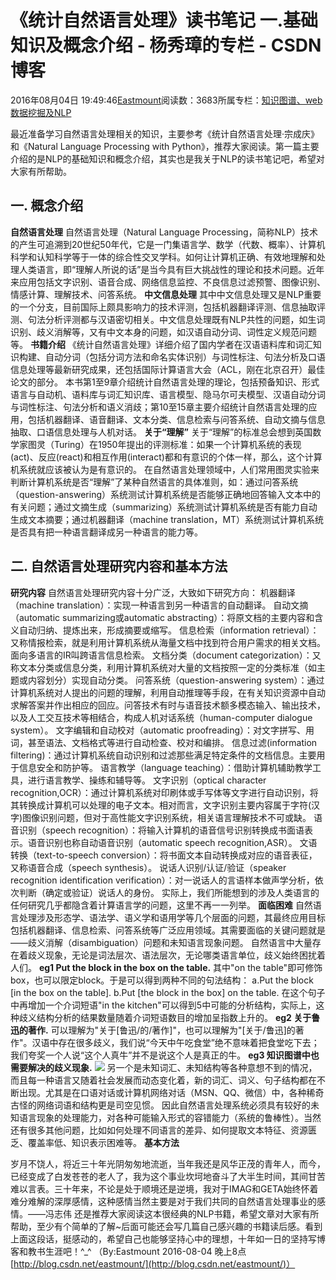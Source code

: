 
# 《统计自然语言处理》读书笔记 一.基础知识及概念介绍 - 杨秀璋的专栏 - CSDN博客

2016年08月04日 19:49:46[Eastmount](https://me.csdn.net/Eastmount)阅读数：3683所属专栏：[知识图谱、web数据挖掘及NLP](https://blog.csdn.net/column/details/eastmount-kgdmnlp.html)



最近准备学习自然语言处理相关的知识，主要参考《统计自然语言处理·宗成庆》和《Natural Language Processing with Python》，推荐大家阅读。第一篇主要介绍的是NLP的基础知识和概念介绍，其实也是我关于NLP的读书笔记吧，希望对大家有所帮助。
## 一. 概念介绍
**自然语言处理**
自然语言处理（Natural Language Processing，简称NLP）技术的产生可追溯到20世纪50年代，它是一门集语言学、数学（代数、概率）、计算机科学和认知科学等于一体的综合性交叉学科。如何让计算机正确、有效地理解和处理人类语言，即“理解人所说的话”是当今具有巨大挑战性的理论和技术问题。近年来应用包括文字识别、语音合成、网络信息监控、不良信息过滤预警、图像识别、情感计算、理解技术、问答系统。
**中文信息处理**
其中中文信息处理又是NLP重要的一个分支，目前国际上颇具影响力的技术评测，包括机器翻译评测、信息抽取评测、句法分析评测都与汉语密切相关。中文信息处理既有NLP共性的问题，如生词识别、歧义消解等，又有中文本身的问题，如汉语自动分词、词性定义规范问题等。
**书籍介绍**
《统计自然语言处理》详细介绍了国内学者在汉语语料库和词汇知识构建、自动分词（包括分词方法和命名实体识别）与词性标注、句法分析及口语信息处理等最新研究成果，还包括国际计算语言大会（ACL，刚在北京召开）最佳论文的部分。
本书第1至9章介绍统计自然语言处理的理论，包括预备知识、形式语言与自动机、语料库与词汇知识库、语言模型、隐马尔可夫模型、汉语自动分词与词性标注、句法分析和语义消歧；第10至15章主要介绍统计自然语言处理的应用，包括机器翻译、语音翻译、文本分类、信息检索与问答系统、自动文摘与信息抽取、口语信息处理与人机对话。
**关于“理解”**
关于“理解”的标准总会想到英国数学家图灵（Turing）在1950年提出的评测标准：如果一个计算机系统的表现(act)、反应(react)和相互作用(interact)都和有意识的个体一样，那么，这个计算机系统就应该被认为是有意识的。
在自然语言处理领域中，人们常用图灵实验来判断计算机系统是否“理解”了某种自然语言的具体准则，如：通过问答系统（question-answering）系统测试计算机系统是否能够正确地回答输入文本中的有关问题；通过文摘生成（summarizing）系统测试计算机系统是否有能力自动生成文本摘要；通过机器翻译（machine translation，MT）系统测试计算机系统是否具有把一种语言翻译成另一种语言的能力等。

## 二. 自然语言处理研究内容和基本方法
**研究内容**
自然语言处理研究内容十分广泛，大致如下研究方向：
机器翻译（machine translation）：实现一种语言到另一种语言的自动翻译。
自动文摘（automatic summarizing或automatic abstracting）：将原文档的主要内容和含义自动归纳、提炼出来，形成摘要或缩写。
信息检索（information retrieval）：又称情报检索，就是利用计算机系统从海量文档中找到符合用户需求的相关文档。面向多语言的IR叫跨语言信息检索。
文档分类（document categorization）：又称文本分类或信息分类，利用计算机系统对大量的文档按照一定的分类标准（如主题或内容划分）实现自动分类。
问答系统（question-answering system）：通过计算机系统对人提出的问题的理解，利用自动推理等手段，在有关知识资源中自动求解答案并作出相应的回应。问答技术有时与语音技术额多模态输入、输出技术，以及人工交互技术等相结合，构成人机对话系统（human-computer
 dialogue system）。
文字编辑和自动校对（automatic proofreading）：对文字拼写、用词，甚至语法、文档格式等进行自动检查、校对和编排。
信息过滤(information filtering)：通过计算机系统自动识别和过滤那些满足特定条件的文档信息。主要用于信息安全和防护等。
语言教学（language teaching）：借助计算机辅助教学工具，进行语言教学、操练和辅导等。
文字识别（optical character recognition,OCR）：通过计算机系统对印刷体或手写体等文字进行自动识别，将其转换成计算机可以处理的电子文本。相对而言，文字识别主要内容属于字符(汉字)图像识别问题，但对于高性能文字识别系统，相关语言理解技术不可或缺。
语音识别（speech recognition）：将输入计算机的语音信号识别转换成书面语表示。语音识别也称自动语音识别（automatic
 speech recognition,ASR）。
文语转换（text-to-speech conversion）：将书面文本自动转换成对应的语音表征，又称语音合成（speech
 synthesis）。
说话人识别/认证/验证（speaker recognition identification verification）：对一说话人的言语样本做声学分析，依次判断（确定或验证）说话人的身份。
实际上，我们所能想到的涉及人类语言的任何研究几乎都隐含着计算语言学的问题，这里不再一一列举。
**面临困难**
自然语言处理涉及形态学、语法学、语义学和语用学等几个层面的问题，其最终应用目标包括机器翻译、信息检索、问答系统等广泛应用领域。其需要面临的关键问题就是——歧义消解（disambiguation）问题和未知语言现象问题。
自然语言中大量存在着歧义现象，无论是词法层次、语法层次，无论哪类语言单位，歧义始终困扰着人们。
**eg1 Put the block in the box on the table.**
其中"on the table"即可修饰box，也可以限定block。于是可以得到两种不同的句法结构：
a.Put the block [in the box on the table].
b.Put [the block in the box] on the table.
在这个句子中再增加一个介词短语"in the kitchen"可以得到5中可能的分析结构，实际上，这种歧义结构分析的结果数量随着介词短语数目的增加呈指数上升的。
**eg2 关于鲁迅的著作.**
可以理解为"关于[鲁迅/的/著作]"，也可以理解为"[关于/鲁迅]的著作"。汉语中存在很多歧义，我们说“今天中午吃食堂”绝不意味着把食堂吃下去；我们夸奖一个人说“这个人真牛”并不是说这个人是真正的牛。
**eg3 知识图谱中也需要解决的歧义现象.**
![](https://img-blog.csdn.net/20150818174525959)
另一个是未知词汇、未知结构等各种意想不到的情况，而且每一种语言又随着社会发展而动态变化着，新的词汇、词义、句子结构都在不断出现。尤其是在口语对话或计算机网络对话（MSN、QQ、微信）中，各种稀奇古怪的网络词语和结构更是司空见惯。
因此自然语言处理系统必须具有较好的未知语言现象的处理能力，对各种可能输入形式的容错能力（系统的鲁棒性）。当然还有很多其他问题，比如如何处理不同语言的差异、如何提取文本特征、资源匮乏、覆盖率低、知识表示困难等。
**基本方法**

岁月不饶人，将近三十年光阴匆匆地流逝，当年我还是风华正茂的青年人，而今，已经变成了白发苍苍的老人了，我为这个事业坎坷地奋斗了大半生时间，其间甘苦难以言表。三十年来，不论是处于顺境还是逆境，我对于IMAG和GETA始终怀着难分难解的深厚感情，这种感情当然主要是对于我们共同的自然语言处理事业的感情。——冯志伟
还是推荐大家阅读这本很经典的NLP书籍，希望文章对大家有所帮助，至少有个简单的了解~后面可能还会写几篇自己感兴趣的书籍读后感。看到上面这段话，挺感动的，希望自己也能够坚持心中的理想，十年如一日的坚持写博客和教书生涯吧！^_^
（By:Eastmount 2016-08-04 晚上8点[http://blog.csdn.net/eastmount/](http://blog.csdn.net/eastmount/)）



